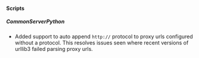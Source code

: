 
#### Scripts
##### CommonServerPython
- Added support to auto append `http://` protocol to proxy urls configured without a protocol. This resolves issues seen where recent versions of urllib3 failed parsing proxy urls.